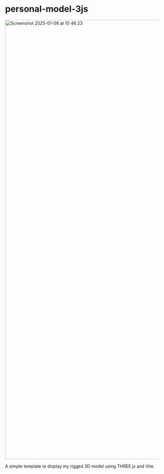 # personal-model-3js
<img width="1437" alt="Screenshot 2025-01-08 at 10 46 23" src="https://github.com/user-attachments/assets/fef79041-a328-427a-bfd4-657ff71c7f52" />

A simple template to display my rigged 3D model using THREE.js and Vite.
